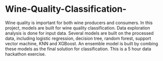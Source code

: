 # Wine-Quality-Classification-
Wine quality is important for both wine producers and consumers. In this project, models are built for wine quality classification. Data exploration analysis is done for input data. Several models are built on the processed data, including logistic regression, decision tree, random forest, support vector machine, KNN and XGBoost. An ensemble model is built by combing these models as the final solution for classification. 
This is a 5 hour data hackathon exercise.
